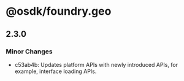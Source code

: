 # @osdk/foundry.geo

## 2.3.0

### Minor Changes

- c53ab4b: Updates platform APIs with newly introduced APIs, for example, interface loading APIs.
